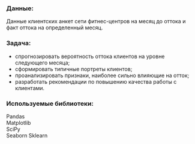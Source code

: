### Данные:  

Данные клиентских анкет сети фитнес-центров на месяц до оттока и факт оттока на определенный месяц.  

### Задача:  

 - спрогнозировать вероятность оттока клиентов на уровне следующего месяца;  
 - сформировать типичные портреты клиентов;  
 - проанализировать признаки, наиболее сильно влияющие на отток;  
 - разработать рекомендации по повышению качества работы с клиентами.  
 
### Используемые библиотеки:  

Pandas  
Matplotlib  
SciPy  
Seaborn 
Sklearn 